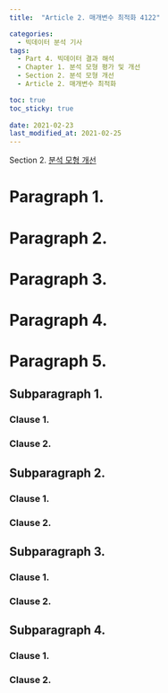 ```yaml
---
title:  "Article 2. 매개변수 최적화 4122"

categories:
  - 빅데이터 분석 기사
tags: 
  - Part 4. 빅데이터 결과 해석
  - Chapter 1. 분석 모형 평가 및 개선
  - Section 2. 분석 모형 개선
  - Article 2. 매개변수 최적화

toc: true
toc_sticky: true
 
date: 2021-02-23
last_modified_at: 2021-02-25
---
```


Section 2. [분석 모형 개선]()

# Paragraph 1. 

# Paragraph 2. 

# Paragraph 3. 

# Paragraph 4. 

# Paragraph 5. 

## Subparagraph 1. 

### Clause 1. 

### Clause 2. 

## Subparagraph 2. 

### Clause 1. 

### Clause 2. 

## Subparagraph 3. 

### Clause 1. 

### Clause 2. 

## Subparagraph 4. 

### Clause 1. 

### Clause 2. 